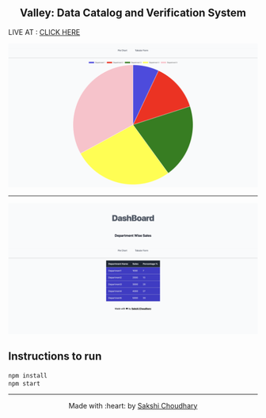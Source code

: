 <h2 align="center">Valley: Data Catalog and Verification System </h2>
	
	


 LIVE AT : <a href="http://www.sakshichoudhary.me/Type-Master/">CLICK HERE</a>


![](preview.png)
<hr> 

 ![](preview2.png)
 

## Instructions to run

```
npm install
npm start
```



---
<p align="center">
	Made with :heart: by <a href="http://sakshichoudhary.me">Sakshi Choudhary</a>
</p>
